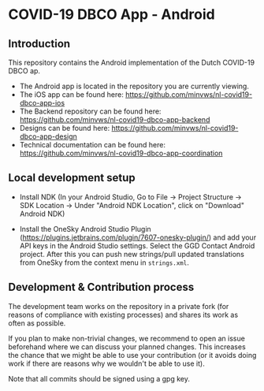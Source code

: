 # COVID-19 DBCO App - Android

## Introduction
This repository contains the Android implementation of the Dutch COVID-19 DBCO ap.

* The Android app is located in the repository you are currently viewing.
* The iOS app can be found here: https://github.com/minvws/nl-covid19-dbco-app-ios
* The Backend repository can be found here: https://github.com/minvws/nl-covid19-dbco-app-backend
* Designs can be found here: https://github.com/minvws/nl-covid19-dbco-app-design
* Technical documentation can be found here: https://github.com/minvws/nl-covid19-dbco-app-coordination

## Local development setup

- Install NDK (In your Android Studio, Go to File -> Project Structure -> SDK Location -> Under "Android NDK Location", click on "Download" Android NDK)

- Install the OneSky Android Studio Plugin (https://plugins.jetbrains.com/plugin/7607-onesky-plugin/) and add your API keys in the Android Studio settings. Select the GGD Contact Android project. After this you can push new strings/pull
updated translations from OneSky from the context menu in `strings.xml`.

## Development & Contribution process

The development team works on the repository in a private fork (for reasons of compliance with existing processes) and shares its work as often as possible.

If you plan to make non-trivial changes, we recommend to open an issue beforehand where we can discuss your planned changes.
This increases the chance that we might be able to use your contribution (or it avoids doing work if there are reasons why we wouldn't be able to use it).

Note that all commits should be signed using a gpg key.

